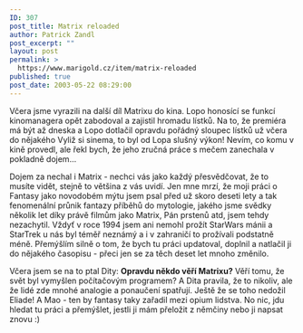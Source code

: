 ```yaml
---
ID: 307
post_title: Matrix reloaded
author: Patrick Zandl
post_excerpt: ""
layout: post
permalink: >
  https://www.marigold.cz/item/matrix-reloaded
published: true
post_date: 2003-05-22 08:29:00
---
```

<P>Včera jsme vyrazili na další díl Matrixu do kina. Lopo honosící se funkcí kinomanagera opět zabodoval a zajistil hromadu lístků. Na to, že premiéra má být až dneska a Lopo dotlačil opravdu pořádný sloupec lístků už včera do nějakého Vyliž si sinema, to byl od Lopa slušný výkon! Nevím, co komu v kině provedl, ale řekl bych, že jeho zručná práce s mečem zanechala v pokladně dojem...</P>
<P>Dojem za nechal i Matrix - nechci vás jako každý přesvědčovat, že to musíte vidět, stejně to většina z vás uvidí. Jen mne mrzí, že moji práci o Fantasy jako novodobém mýtu jsem psal před už skoro deseti lety a tak fenomenální průnik fantazy příběhů do mytologie, jakého jsme svědky několik let díky právě filmům jako Matrix, Pán prstenů atd, jsem tehdy nezachytil. Vždyť v roce 1994 jsem ani nemohl prožít StarWars mánii a StarTrek u nás byl téměř neznámý a i v zahraničí to prožívali podstatně méně. Přemýšlím silně o tom, že bych tu práci updatoval, doplnil a natlačil ji do nějakého časopisu - přeci jen se za těch deset let mnoho změnilo. </P>
<P>Včera jsem se na to ptal Dity: <STRONG>Opravdu někdo věří Matrixu?</STRONG> Věří tomu, že svět byl vymyšlen počítačovým programem? A Dita pravila, že to nikoliv, ale že lidé zde mnohé analogie a ponaučení spatřují. Ještě že se toho nedožil Eliade! A Mao - ten by fantasy taky zařadil mezi opium lidstva. No nic, jdu hledat tu práci a přemýšlet, jestli ji mám přeložit z němčiny nebo ji napsat znovu :)</P>